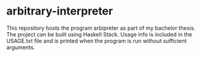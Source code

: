 # arbitrary-interpreter
This repository hosts the program arbipreter as part of my bachelor thesis. The project can be built using Haskell Stack. Usage info is included in the USAGE.txt file and is printed when the program is run without sufficient arguments.
